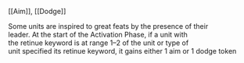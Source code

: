 [[Aim]], [[Dodge]]

Some units are inspired to great feats by the presence of their  
leader. At the start of the Activation Phase, if a unit with  
the retinue keyword is at range 1–2 of the unit or type of  
unit specified its retinue keyword, it gains either 1 aim or 1
dodge token